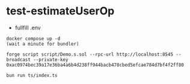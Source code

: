# test-estimateUserOp

- fullfill .env


```
docker compose up -d
(wait a minute for bundler)

forge script script/Demo.s.sol --rpc-url http://localhost:8545 --broadcast --private-key 0xac0974bec39a17e36ba4a6b4d238ff944bacb478cbed5efcae784d7bf4f2ff80

bun run ts/index.ts
```